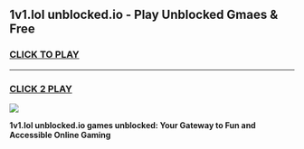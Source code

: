
## 1v1.lol unblocked.io - Play Unblocked Gmaes & Free
<h3>
<a href="https://news.freeplayer.one?title=1v1.lol_unblocked.io&ref=23F">CLICK TO PLAY</a></h3>
<hr>

<h3>
<a href="https://news.freeplayer.one?title=1v1.lol_unblocked.io&ref=23F">CLICK 2 PLAY</a>
  
</h3>

<a href="https://news.freeplayer.one?title=1v1.lol_unblocked.io&ref=23F/"><img src="https://clearcache.store/games.png"></a>


**1v1.lol unblocked.io games unblocked: Your Gateway to Fun and Accessible Online Gaming**
